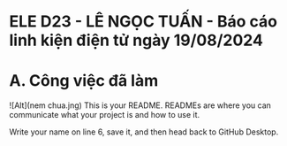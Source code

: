 # ELE D23 - LÊ NGỌC TUẤN - Báo cáo linh kiện điện tử ngày 19/08/2024

# A. Công việc đã làm

![Alt](nem chua.jng)
This is your README. READMEs are where you can communicate what your project is and how to use it.

Write your name on line 6, save it, and then head back to GitHub Desktop.

